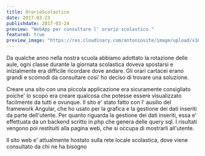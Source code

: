 ```yaml
---
title: OrarioScolastico
date: 2017-03-23
publishdate: 2017-03-24
preview: "WebApp per consultare l' orario scolastico."
featured: true
preview_image: "https://res.cloudinary.com/antoniosite/image/upload/v1600012451/immagini_per_carosello/Orarioscolastico.png"
---
```


Da qualche anno nella nostra scuola abbiamo adottato la rotazione delle aule, ogni classe durante la giornata scolastica doveva spostarsi e inizialmente era difficile ricordare dove andare. Gli orari cartacei erano grandi e scomodi da consultare cosi' ho deciso di trovare una soluzione.

Creare una sito con una piccola applicazione era sicuramente consigliato poiche' lo scopo era creare qualcosa che potesse essere visualizzato facilmente da tutti e ovunque. Il sito e' stato fatto con l' ausilio del framework Angular, che ho usato per la grafica e la gestione dei dati inseriti da parte dell'utente. Per quanto riguarda la gestione dei dati inseriti, essa e' effettuata da un backend scritto in php che genera delle query sql. I risultati vengono poi restituiti alla pagina web, che si occupa di mostrarli all'utente.

Il sito web e' attualmente hostato sulla rete locale scolastica, dove viene consultato da chi ne ha bisogno
